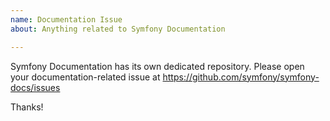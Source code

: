 ```yaml
---
name: Documentation Issue
about: Anything related to Symfony Documentation

---
```


<!--
    The Symfony Code of Conduct applies to all the activity on this repository.
    See https://symfony.com/doc/current/contributing/code_of_conduct/index.html
-->

Symfony Documentation has its own dedicated repository. Please open your
documentation-related issue at https://github.com/symfony/symfony-docs/issues

Thanks!
